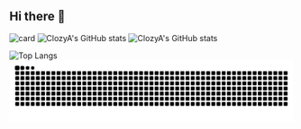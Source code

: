 ## Hi there 👋

![card](https://cdn.jsdelivr.net/gh/ClozyA/netease-music-card-fixed/card.svg)
![ClozyA's GitHub stats](https://github-readme-stats.vercel.app/api?username=ClozyA&count_private=true&show_icons=true&theme=transparent)
![ClozyA's GitHub stats](https://clozya-readme-stats.vercel.app/api?username=ClozyA&count_private=true&show_icons=true&theme=transparent)

![Top Langs](https://github-readme-stats.vercel.app/api/top-langs/?username=ClozyA&layout=compact)
![Snake!](https://raw.githubusercontent.com/ClozyA/ClozyA/snake-output/github-contribution-grid-snake-dark.svg)

<!--
**ClozyA/ClozyA** is a ✨ _special_ ✨ repository because its `README.md` (this file) appears on your GitHub profile.

Here are some ideas to get you started:

- 🔭 I’m currently working on ...
- 🌱 I’m currently learning ...
- 👯 I’m looking to collaborate on ...
- 🤔 I’m looking for help with ...
- 💬 Ask me about ...
- 📫 How to reach me: ...
- 😄 Pronouns: ...
- ⚡ Fun fact: ...
-->
